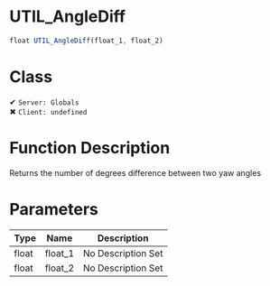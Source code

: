 # UTIL_AngleDiff
```js	
float UTIL_AngleDiff(float_1, float_2)
```
# Class
✔ `Server: Globals`  
✖ `Client: undefined`  

# Function Description
Returns the number of degrees difference between two yaw angles
# Parameters
Type|Name|Description
--|--|--
float|float_1|No Description Set
float|float_2|No Description Set
